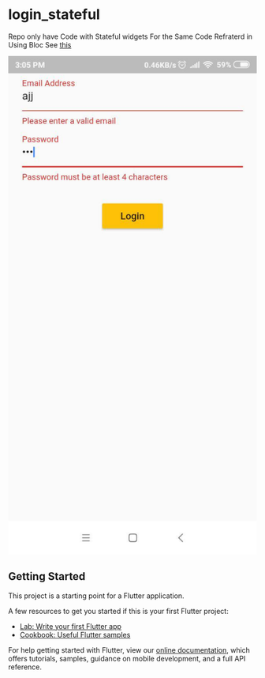 # login_stateful

Repo only have Code with Stateful widgets
For the Same Code Refraterd in Using Bloc See [this](https://github.com/jindalAnuj/login_bloc_flutter)

<img src="Arts/photo_2019-02-02_15-23-33.jpg">

## Getting Started

This project is a starting point for a Flutter application.

A few resources to get you started if this is your first Flutter project:

- [Lab: Write your first Flutter app](https://flutter.io/docs/get-started/codelab)
- [Cookbook: Useful Flutter samples](https://flutter.io/docs/cookbook)

For help getting started with Flutter, view our 
[online documentation](https://flutter.io/docs), which offers tutorials, 
samples, guidance on mobile development, and a full API reference.
